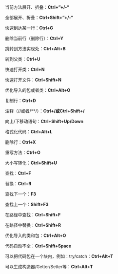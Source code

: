 当前方法展开、折叠：**Ctrl+”+/-”**

全部展开、折叠：**Ctrl+Shift+”+/-”**

快速到达某一行：**Ctrl+G**

删除当前行（删除行）：**Ctrl+Y**

跳转到方法实现处：**Ctrl+Alt+B**

转到父类：**Ctrl+U**

快速打开类：**Ctrl+N**

快速打开文件：**Ctrl+Shift+N**

优化导入的包或者类：**Ctrl+Alt+O**

复制行：**Ctrl+D**

注释（//或者/**/）：**Ctrl+/或Ctrl+Shift+/**

向上/下移动语句：**Ctrl+Shift+Up/Down**

格式化代码：**Ctrl+Alt+L**

删除行：**Ctrl+X**

重写方法：**Ctrl+O**

大小写转化：**Ctrl+Shift+U**

查找：**Ctrl+F**

替换：**Ctrl+R**

查找下一个：**F3**

查找上一个：**Shift+F3**

在路径中查找：**Ctrl+Shift+F**

在路径中替换：**Ctrl+Shift+R**

优化导入的类和包：**Ctrl+Alt+O**

代码自动不全：**Ctrl+Shift+Space**

可以把代码包在一个块内，例如：try/catch：**Ctrl+Alt+T**

可以生成构造器/Getter/Setter等：**Ctrl+Alt+T**
